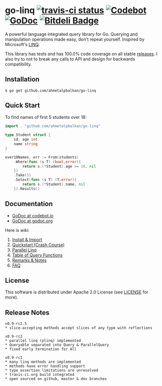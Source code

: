 # go-linq [![travis-ci status](https://api.travis-ci.org/ahmetalpbalkan/go-linq.png)](https://travis-ci.org/ahmetalpbalkan/go-linq)  [![Codebot](https://codebot.io/badge/github.com/ahmetalpbalkan/go-linq.png)](http://codebot.io/doc/pkg/github.com/ahmetalpbalkan/go-linq "Codebot") [![GoDoc](https://godoc.org/github.com/ahmetalpbalkan/go-linq?status.png)](https://godoc.org/github.com/ahmetalpbalkan/go-linq) [![Bitdeli Badge](https://d2weczhvl823v0.cloudfront.net/ahmetalpbalkan/go-linq/trend.png)](https://bitdeli.com/free "Bitdeli Badge")

A powerful language integrated query library for Go. Querying and manipulation
operations made easy, don't repeat yourself. Inspired by Microsoft's
[LINQ](http://msdn.microsoft.com/en-us/library/bb397926.aspx).

This library has tests and has 100.0% code coverage on all stable [releases](https://github.com/ahmetalpbalkan/go-linq/releases).
I also try to not to break any calls to API and design for backwards compatibility.

## Installation

    $ go get github.com/ahmetalpbalkan/go-linq

## Quick Start

To find names of first 5 students over 18:

```go
import . "github.com/ahmetalpbalkan/go-linq"
	
type Student struct {
    id, age int
    name string
}

over18Names, err := From(students)
	.Where(func (s T) (bool,error){
		return s.(*Student).age >= 18, nil
	})
	.Take(5)
	.Select(func (s T) (T,error){
		return s.(*Student).name, nil
	}).Results()
```

## Documentation

* [GoDoc at codebot.io](http://codebot.io/doc/pkg/github.com/ahmetalpbalkan/go-linq)
* [GoDoc at godoc.org](http://godoc.org/github.com/ahmetalpbalkan/go-linq)

Here is wiki:

1. [Install & Import](https://github.com/ahmetalpbalkan/go-linq/wiki/Install-&-Import)
2. [Quickstart (Crash Course)](https://github.com/ahmetalpbalkan/go-linq/wiki/Quickstart)
3. [Parallel Linq](https://github.com/ahmetalpbalkan/go-linq/wiki/Parallel-LINQ)
4. [Table of Query Functions](https://github.com/ahmetalpbalkan/go-linq/wiki/Query-Functions)
5. [Remarks & Notes](https://github.com/ahmetalpbalkan/go-linq/wiki/Remarks-%26-notes)
6. [FAQ](https://github.com/ahmetalpbalkan/go-linq/wiki/FAQ)

## License

This software is distributed under Apache 2.0 License (see [LICENSE](LICENSE)
for more).

## Release Notes

~~~
v0.9-rc2.5
* slice-accepting methods accept slices of any type with reflections

v0.9-rc2
* parallel linq (plinq) implemented
* Queryable separated into Query & ParallelQuery
* fixed early termination for All

v0.9-rc1
* many linq methods are implemented
* methods have error handling support
* type assertion limitations are unresolved
* travis-ci.org build integrated
* open sourced on github, master & dev branches
~~~
